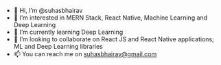 - 👋 Hi, I’m @suhasbhairav
- 👀 I’m interested in MERN Stack, React Native,  Machine Learning and Deep Learning 
- 🌱 I’m currently learning Deep Learning 
- 💞️ I’m looking to collaborate on React JS and React Native applications; ML and Deep Learning libraries 
- 📫 You can reach me on suhasbhairav@gmail.com

<!---
suhasbhairav/suhasbhairav is a ✨ special ✨ repository because its `README.md` (this file) appears on your GitHub profile.
You can click the Preview link to take a look at your changes.
--->
